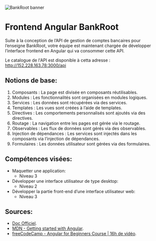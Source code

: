 ![BankRoot banner](https://i.imgur.com/iiyRxnd.png)

# Frontend Angular BankRoot

Suite à la conception de l’API de gestion de comptes bancaires pour l’enseigne BankRoot, votre équipe est maintenant
chargée de développer l’interface frontend en Angular qui va consommer cette API.

Le catalogue de l'API est disponible à cetta adresse : http://152.228.163.78:3000/api

## Notions de base:

1. Composants : La page est divisée en composants réutilisables.
2. Modules : Les fonctionnalités sont organisées en modules logiques.
3. Services : Les données sont récupérées via des services.
4. Templates : Les vues sont créées à l’aide de templates.
5. Directives : Les comportements personnalisés sont ajoutés via des directives.
6. Routage : La navigation entre les pages est gérée via le routage.
7. Observables : Les flux de données sont gérés via des observables.
8. Injection de dépendances : Les services sont injectés dans les composants via l’injection de dépendances.
9. Formulaires : Les données utilisateur sont gérées via des formulaires.

## Compétences visées:

- Maquetter une application:
  - Niveau 3
- Développer une interface utilisateur de type desktop:
  - Niveau 2
- Développer la partie front-end d’une interface utilisateur web:
  - Niveau 3

## Sources:

- [Doc Officiel](https://angular.io/docs).
- [MDN - Getting started with Angular](https://developer.mozilla.org/en-US/docs/Learn/Tools_and_testing/Client-side_JavaScript_frameworks/Angular_getting_started).
- [freeCodeCamp - Angular for Beginners Course | 16h de vidéo](https://www.youtube.com/watch?v=3qBXWUpoPHo&ab_channel=freeCodeCamp.org).